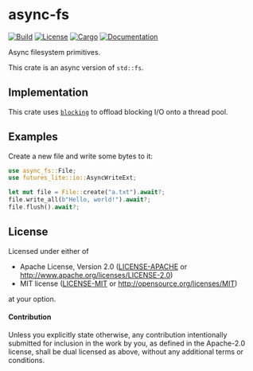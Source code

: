 # async-fs

[![Build](https://github.com/smol-rs/async-fs/workflows/Build%20and%20test/badge.svg)](
https://github.com/smol-rs/async-fs/actions)
[![License](https://img.shields.io/badge/license-Apache--2.0_OR_MIT-blue.svg)](
https://github.com/smol-rs/async-fs)
[![Cargo](https://img.shields.io/crates/v/async-fs.svg)](
https://crates.io/crates/async-fs)
[![Documentation](https://docs.rs/async-fs/badge.svg)](
https://docs.rs/async-fs)

Async filesystem primitives.

This crate is an async version of `std::fs`.

## Implementation

This crate uses [`blocking`] to offload blocking I/O onto a thread pool.

[`blocking`]: https://docs.rs/blocking

## Examples

Create a new file and write some bytes to it:

```rust
use async_fs::File;
use futures_lite::io::AsyncWriteExt;

let mut file = File::create("a.txt").await?;
file.write_all(b"Hello, world!").await?;
file.flush().await?;
```

## License

Licensed under either of

 * Apache License, Version 2.0 ([LICENSE-APACHE](LICENSE-APACHE) or http://www.apache.org/licenses/LICENSE-2.0)
 * MIT license ([LICENSE-MIT](LICENSE-MIT) or http://opensource.org/licenses/MIT)

at your option.

#### Contribution

Unless you explicitly state otherwise, any contribution intentionally submitted
for inclusion in the work by you, as defined in the Apache-2.0 license, shall be
dual licensed as above, without any additional terms or conditions.
